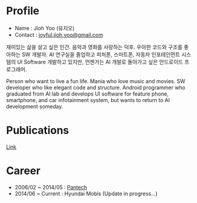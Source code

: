 # Profile
 - Name : Jioh Yoo (유지오)
 - Contact : joyful.jioh.yoo@gmail.com

 재미있는 삶을 살고 싶은 인간.
 음악과 영화를 사랑하는 덕후.
 우아한 코드와 구조를 좋아하는 SW 개발자.
 AI 연구실을 졸업하고 피처폰, 스마트폰, 자동차 인포테인먼트 시스템의 UI Software 개발하고 있지만, 언젠가는 AI 개발로 돌아가고 싶은 안드로이드 프로그래머.

 Person who want to live a fun life.
 Mania who love music and movies.
 SW developer who like elegant code and structure.
 Android programmer who graduated from AI lab and develops UI software for feature phone, smartphone, and car infotainment system, but wants to return to AI development someday.

# Publications
[Link](./pub/list)

# Career
- 2006/02 ~ 2014/05 : [Pantech](./career/pantech)
- 2014/06 ~ Current : Hyundai Mobis (Update in progress...)
